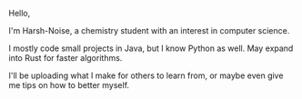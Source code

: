 Hello,

I'm Harsh-Noise, a chemistry student with an interest in computer science.

I mostly code small projects in Java, but I know Python as well. May expand into Rust for faster algorithms.

I'll be uploading what I make for others to learn from, or maybe even give me tips on how to better myself.

<!---
Harsh-Noise/Harsh-Noise is a ✨ special ✨ repository because its `README.md` (this file) appears on your GitHub profile.
You can click the Preview link to take a look at your changes.
--->
